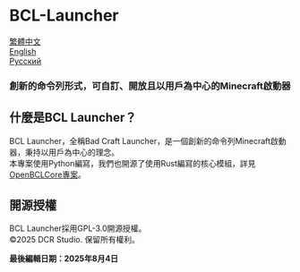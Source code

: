 # BCL-Launcher

[繁體中文](README_ZHTW.md)  
[English](README_ENG.md)  
[Русский](README_RUS.md)  


### 創新的命令列形式，可自訂、開放且以用戶為中心的Minecraft啟動器

## 什麼是BCL Launcher？
BCL Launcher，全稱Bad Craft Launcher，是一個創新的命令列Minecraft啟動器，秉持以用戶為中心的理念。  
本專案使用Python編寫，我們也開源了使用Rust編寫的核心模組，詳見[OpenBCLCore專案](https://github.com/DCR-Studio/OpenBCLCore)。

## 開源授權
BCL Launcher採用GPL-3.0開源授權。  
&copy;2025 DCR Studio. 保留所有權利。

**最後編輯日期：2025年8月4日**